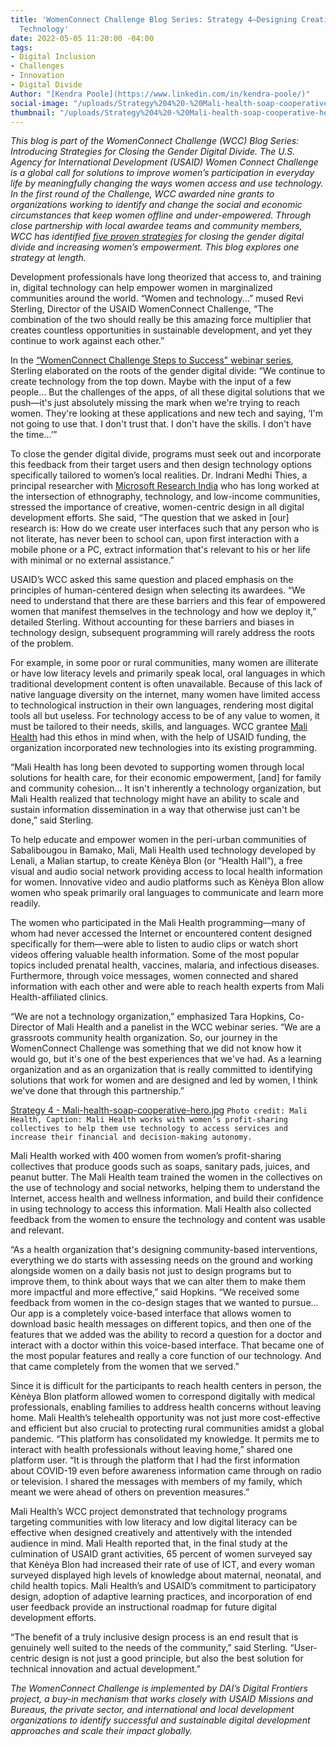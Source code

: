 ```yaml
---
title: 'WomenConnect Challenge Blog Series: Strategy 4—Designing Creative, Women-Centric
  Technology'
date: 2022-05-05 11:20:00 -04:00
tags:
- Digital Inclusion
- Challenges
- Innovation
- Digital Divide
Author: "[Kendra Poole](https://www.linkedin.com/in/kendra-poole/)"
social-image: "/uploads/Strategy%204%20-%20Mali-health-soap-cooperative-hero.jpg"
thumbnail: "/uploads/Strategy%204%20-%20Mali-health-soap-cooperative-hero.jpg"
---
```


*This blog is part of the WomenConnect Challenge (WCC) Blog Series: Introducing Strategies for Closing the Gender Digital Divide. The U.S. Agency for International Development (USAID) Women Connect Challenge is a global call for solutions to improve women’s participation in everyday life by meaningfully changing the ways women access and use technology. In the first round of the Challenge, WCC awarded nine grants to organizations working to identify and change the social and economic circumstances that keep women offline and under-empowered. Through close partnership with local awardee teams and community members, WCC has identified [five proven strategies](https://womenconnectchallenge.s3.amazonaws.com/media/uploads/proven_strategies_digitalgenderdivide_final.pdf) for closing the gender digital divide and increasing women’s empowerment. This blog explores one strategy at length.*

<!--more-->

Development professionals have long theorized that access to, and training in, digital technology can help empower women in marginalized communities around the world. “Women and technology...” mused Revi Sterling, Director of the USAID WomenConnect Challenge, “The combination of the two should really be this amazing force multiplier that creates countless opportunities in sustainable development, and yet they continue to work against each other.” 

In the [“WomenConnect Challenge Steps to Success” webinar series](https://www.youtube.com/playlist?list=PLd1A49D9AiwWfqIuMDKK5BJnAnhVwTOgH), Sterling elaborated on the roots of the gender digital divide: “We continue to create technology from the top down. Maybe with the input of a few people… But the challenges of the apps, of all these digital solutions that we push—it's just absolutely missing the mark when we're trying to reach women. They're looking at these applications and new tech and saying, ‘I'm not going to use that. I don't trust that. I don't have the skills. I don't have the time…’”

To close the gender digital divide, programs must seek out and incorporate this feedback from their target users and then design technology options specifically tailored to women’s local realities. Dr. Indrani Medhi Thies, a principal researcher with [Microsoft Research India](https://www.microsoft.com/en-us/research/people/indranim/) who has long worked at the intersection of ethnography, technology, and low-income communities, stressed the importance of creative, women-centric design in all digital development efforts. She said, “The question that we asked in [our] research is: How do we create user interfaces such that any person who is not literate, has never been to school can, upon first interaction with a mobile phone or a PC, extract information that's relevant to his or her life with minimal or no external assistance.”

USAID’s WCC asked this same question and placed emphasis on the principles of human-centered design when selecting its awardees. “We need to understand that there are these barriers and this fear of empowered women that manifest themselves in the technology and how we deploy it,” detailed Sterling. Without accounting for these barriers and biases in technology design, subsequent programming will rarely address the roots of the problem.

For example, in some poor or rural communities, many women are illiterate or have low literacy levels and primarily speak local, oral languages in which traditional development content is often unavailable. Because of this lack of native language diversity on the internet, many women have limited access to technological instruction in their own languages, rendering most digital tools all but useless. For technology access to be of any value to women, it must be tailored to their needs, skills, and languages. WCC grantee [Mali Health](https://malihealth.org/) had this ethos in mind when, with the help of USAID funding, the organization incorporated new technologies into its existing programming. 

“Mali Health has long been devoted to supporting women through local solutions for health care, for their economic empowerment, [and] for family and community cohesion… It isn't inherently a technology organization, but Mali Health realized that technology might have an ability to scale and sustain information dissemination in a way that otherwise just can't be done,” said Sterling.

To help educate and empower women in the peri-urban communities of Sabalibougou in Bamako, Mali, Mali Health used technology developed by Lenali, a Malian startup, to create Kènèya Blon (or “Health Hall”), a free visual and audio social network providing access to local health information for women. Innovative video and audio platforms such as Kènèya Blon allow women who speak primarily oral languages to communicate and learn more readily. 

The women who participated in the Mali Health programming—many of whom had never accessed the Internet or encountered content designed specifically for them⁠—were able to listen to audio clips or watch short videos offering valuable health information. Some of the most popular topics included prenatal health, vaccines, malaria, and infectious diseases. Furthermore, through voice messages, women connected and shared information with each other and were able to reach health experts from Mali Health-affiliated clinics. 

“We are not a technology organization,” emphasized Tara Hopkins, Co-Director of Mali Health and a panelist in the WCC webinar series. “We are a grassroots community health organization. So, our journey in the WomenConnect Challenge was something that we did not know how it would go, but it's one of the best experiences that we've had. As a learning organization and as an organization that is really committed to identifying solutions that work for women and are designed and led by women, I think we've done that through this partnership.” 

[Strategy 4 - Mali-health-soap-cooperative-hero.jpg](/uploads/Strategy%204%20-%20Mali-health-soap-cooperative-hero.jpg)
`Photo credit: Mali Health, Caption: Mali Health works with women’s profit-sharing collectives to help them use technology to access services and increase their financial and decision-making autonomy.`

Mali Health worked with 400 women from women’s profit-sharing collectives that produce goods such as soaps, sanitary pads, juices, and peanut butter. The Mali Health team trained the women in the collectives on the use of technology and social networks, helping them to understand the Internet, access health and wellness information, and build their confidence in using technology to access this information. Mali Health also collected feedback from the women to ensure the technology and content was usable and relevant. 

“As a health organization that's designing community-based interventions, everything we do starts with assessing needs on the ground and working alongside women on a daily basis not just to design programs but to improve them, to think about ways that we can alter them to make them more impactful and more effective,” said Hopkins. “We received some feedback from women in the co-design stages that we wanted to pursue… Our app is a completely voice-based interface that allows women to download basic health messages on different topics, and then one of the features that we added was the ability to record a question for a doctor and interact with a doctor within this voice-based interface. That became one of the most popular features and really a core function of our technology. And that came completely from the women that we served.”

Since it is difficult for the participants to reach health centers in person, the Kènèya Blon platform allowed women to correspond digitally with medical professionals, enabling families to address health concerns without leaving home. Mali Health’s telehealth opportunity was not just more cost-effective and efficient but also crucial to protecting rural communities amidst a global pandemic. “This platform has consolidated my knowledge. It permits me to interact with health professionals without leaving home,” shared one platform user. “It is through the platform that I had the first information about COVID-19 even before awareness information came through on radio or television. I shared the messages with members of my family, which meant we were ahead of others on prevention measures.”

Mali Health’s WCC project demonstrated that technology programs targeting communities with low literacy and low digital literacy can be effective when designed creatively and attentively with the intended audience in mind. Mali Health reported that, in the final study at the culmination of USAID grant activities, 65 percent of women surveyed say that Kènèya Blon had increased their rate of use of ICT, and every woman surveyed displayed high levels of knowledge about maternal, neonatal, and child health topics. Mali Health’s and USAID’s commitment to participatory design, adoption of adaptive learning practices, and incorporation of end user feedback provide an instructional roadmap for future digital development efforts. 

“The benefit of a truly inclusive design process is an end result that is genuinely well suited to the needs of the community,” said Sterling. “User-centric design is not just a good principle, but also the best solution for technical innovation and actual development.”

*The WomenConnect Challenge is implemented by DAI’s Digital Frontiers project, a buy-in mechanism that works closely with USAID Missions and Bureaus, the private sector, and international and local development organizations to identify successful and sustainable digital development approaches and scale their impact globally.*
